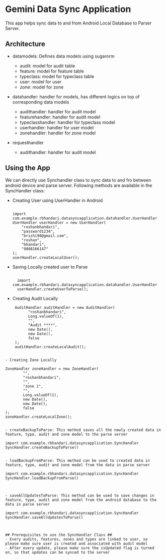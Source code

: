 # Gemini Data Sync Application #

This app helps sync data to and from Android Local Database to Parser Server.

## Architecture ##
- datamodels: Defines data models using sugarorm
  - audit: model for audit table
  - feature: model for feature table
  - typeclass: model for typeclass table
  - user: model for user
  - zone: model for zone

 - datahandler: handler for models, has different logics on top of corresponding data models
   - audithandler: handler for audit model
   - featurehandler: handler for audit model
   - typeclasshandler: handler for typeclass model
   - userhandler: handler for user model
   - zonehandler: handler for zone model

- requesthandler
   - audithandler: handler for audit model

## Using the App ##

We can directly use Synchandler class to sync data to and fro between android device and parse server.
Following methods are available in the SyncHandler class:

- Creating User using UserHandler in Android

  ``` 

  import com.example.rbhandari.datasyncapplication.datahandler.UserHandler
  UserHandler userHandler = new UserHandler(
      "roshanbhandari",
      "password1234",
      "brishi98@gmail.com",
      "roshan",
      "bhandari",
      "9808166147"
  );
  userHandler.createLocalUser();

  ```
 
- Saving Locally created user to Parse

  ``` 

    import com.example.rbhandari.datasyncapplication.datahandler.UserHandler
    userHandler.createUserToParse();

  ``` 
 
 - Creating Audit Locally
 
   ``` 
    AuditHandler auditHandler = new AuditHandler(
          "roshanbhandari",
          Long.valueOf(1),
          "",
          "Audit ****",
          new Date(),
          new Date(),
          false
    );
    auditHandler.createLocalAudit();

  ```
 
- Creating Zone Locally
  
  ``` 
    ZoneHandler zoneHandler = new ZoneHandler(
            "",
            "roshanbhandari",
            "",
            "zone 1",
            "",
            Long.valueOf(1),
            new Date(),
            new Date(),
            false
    );
    zoneHandler.createLocalZone();

  ```
  
- createBackupToParse: This method saves all the newly created data in feature, type, audit and zone model to the parse server

  ``` 

    import com.example.rbhandari.datasyncapplication.SyncHandler
    SyncHandler.createBackupToParse() 

  ``` 

- loadBackupFromParse: This method can be used to created data in feature, type, audit and zone model from the data in parse server

  ``` 
    import com.example.rbhandari.datasyncapplication.SyncHandler
    SyncHandler.loadBackupFromParse() 

  ```


- saveAllUpdatesToParse: This method can be used to save changes in feature, type, audit and zone model from the android database to the data in parse server

  ``` 
  
    import com.example.rbhandari.datasyncapplication.SyncHandler
    SyncHandler.saveAllUpdatesToParse() 

  ```


## Prerequisites to use the SyncHandler Class ##
- Every audits, features, zones and types are linked to user, so please make sure user is created and associated with audit model
- After every update, please make sure the isUpdated flag is turned on, so that updates can be synced to the server
